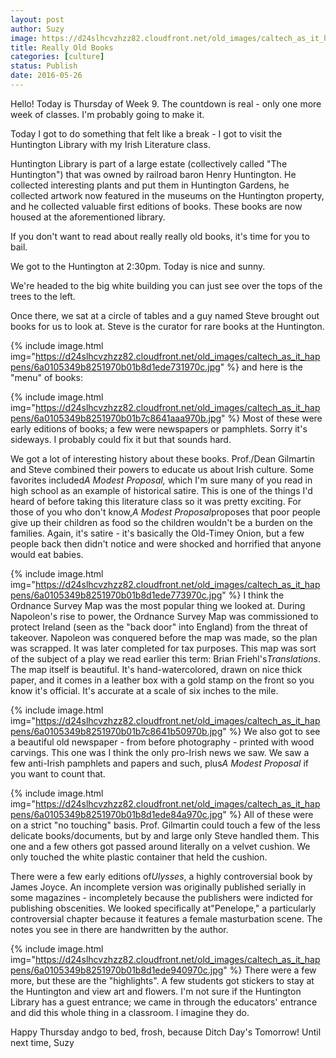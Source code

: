 ```yaml
---
layout: post
author: Suzy
image: https://d24slhcvzhzz82.cloudfront.net/old_images/caltech_as_it_happens/6a0105349b8251970b01bb0907a567970d.jpg
title: Really Old Books 
categories: [culture]
status: Publish
date: 2016-05-26
---
```


Hello!
Today is Thursday of Week 9. The countdown is real - only one more week of classes. I'm probably going to make it.

Today I got to do something that felt like a break - I got to visit the Huntington Library with my Irish Literature class.

Huntington Library is part of a large estate (collectively called "The Huntington") that was owned by railroad baron Henry Huntington. He collected interesting plants and put them in Huntington Gardens, he collected artwork now featured in the museums on the Huntington property, and he collected valuable first editions of books. These books are now housed at the aforementioned library.

If you don't want to read about really really old books, it's time for you to bail.

We got to the Huntington at 2:30pm. Today is nice and sunny.

We're headed to the big white building you can just see over the tops of the trees to the left.

Once there, we sat at a circle of tables and a guy named Steve brought out books for us to look at. Steve is the curator for rare books at the Huntington.


{% include image.html img="https://d24slhcvzhzz82.cloudfront.net/old_images/caltech_as_it_happens/6a0105349b8251970b01b8d1ede731970c.jpg" %}
and here is the "menu" of books:


{% include image.html img="https://d24slhcvzhzz82.cloudfront.net/old_images/caltech_as_it_happens/6a0105349b8251970b01b7c8641aaa970b.jpg" %}
Most of these were early editions of books; a few were newspapers or pamphlets. Sorry it's sideways. I probably could fix it but that sounds hard.

We got a lot of interesting history about these books. Prof./Dean Gilmartin and Steve combined their powers to educate us about Irish culture. Some favorites included*A Modest Proposal,* which I'm sure many of you read in high school as an example of historical satire. This is one of the things I'd heard of before taking this literature class so it was pretty exciting. For those of you who don't know,*A Modest Proposal*proposes that poor people give up their children as food so the children wouldn't be a burden on the families. Again, it's satire - it's basically the Old-Timey Onion, but a few people back then didn't notice and were shocked and horrified that anyone would eat babies.


{% include image.html img="https://d24slhcvzhzz82.cloudfront.net/old_images/caltech_as_it_happens/6a0105349b8251970b01b8d1ede773970c.jpg" %}
I think the Ordnance Survey Map was the most popular thing we looked at. During Napoleon's rise to power, the Ordnance Survey Map was commissioned to protect Ireland (seen as the "back door" into England) from the threat of takeover. Napoleon was conquered before the map was made, so the plan was scrapped. It was later completed for tax purposes. This map was sort of the subject of a play we read earlier this term: Brian Friehl's*Translations*. The map itself is beautiful. It's hand-watercolored, drawn on nice thick paper, and it comes in a leather box with a gold stamp on the front so you know it's official. It's accurate at a scale of six inches to the mile.


{% include image.html img="https://d24slhcvzhzz82.cloudfront.net/old_images/caltech_as_it_happens/6a0105349b8251970b01b7c8641b50970b.jpg" %}
We also got to see a beautiful old newspaper - from before photography - printed with wood carvings. This one was I think the only pro-Irish news we saw. We saw a few anti-Irish pamphlets and papers and such, plus*A Modest Proposal* if you want to count that.


{% include image.html img="https://d24slhcvzhzz82.cloudfront.net/old_images/caltech_as_it_happens/6a0105349b8251970b01b8d1ede84a970c.jpg" %}
All of these were on a strict "no touching" basis. Prof. Gilmartin could touch a few of the less delicate books/documents, but by and large only Steve handled them. This one and a few others got passed around literally on a velvet cushion. We only touched the white plastic container that held the cushion.

There were a few early editions of*Ulysses*, a highly controversial book by James Joyce. An incomplete version was originally published serially in some magazines - incompletely because the publishers were indicted for publishing obscenities. We looked specifically at"Penelope," a particularly controversial chapter because it features a female masturbation scene. The notes you see in there are handwritten by the author.


{% include image.html img="https://d24slhcvzhzz82.cloudfront.net/old_images/caltech_as_it_happens/6a0105349b8251970b01b8d1ede940970c.jpg" %}
There were a few more, but these are the "highlights". A few students got stickers to stay at the Huntington and view art and flowers. I'm not sure if the Huntington Library has a guest entrance; we came in through the educators' entrance and did this whole thing in a classroom. I imagine they do.

Happy Thursday andgo to bed, frosh, because Ditch Day's Tomorrow!
Until next time,
Suzy

